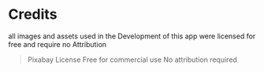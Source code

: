 # Credits

all images and assets used in the Development of this app were licensed for free and require no Attribution

> Pixabay License
>Free for commercial use 
>No attribution required
